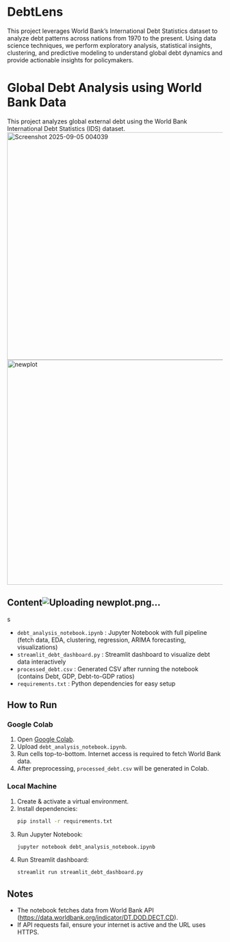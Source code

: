 # DebtLens
This project leverages World Bank’s International Debt Statistics dataset to analyze debt patterns across nations from 1970 to the present. Using data science techniques, we perform exploratory analysis, statistical insights, clustering, and predictive modeling to understand global debt dynamics and provide actionable insights for policymakers.
# Global Debt Analysis using World Bank Data

This project analyzes global external debt using the World Bank International Debt Statistics (IDS) dataset.
<img width="1781" height="531" alt="Screenshot 2025-09-05 004039" src="https://github.com/user-attachments/assets/cbe061cb-36a9-41f5-bdca-5fd76b77c65f" />
<img width="1797" height="525" alt="newplot" src="https://github.com/user-attachments/assets/e7e98e46-127b-4fad-8976-79571023416a" />



## Content![Uploading newplot.png…]()
s
- `debt_analysis_notebook.ipynb` : Jupyter Notebook with full pipeline (fetch data, EDA, clustering, regression, ARIMA forecasting, visualizations)
- `streamlit_debt_dashboard.py` : Streamlit dashboard to visualize debt data interactively
- `processed_debt.csv` : Generated CSV after running the notebook (contains Debt, GDP, Debt-to-GDP ratios)
- `requirements.txt` : Python dependencies for easy setup

## How to Run

### Google Colab
1. Open [Google Colab](https://colab.research.google.com).
2. Upload `debt_analysis_notebook.ipynb`.
3. Run cells top-to-bottom. Internet access is required to fetch World Bank data.
4. After preprocessing, `processed_debt.csv` will be generated in Colab.

### Local Machine
1. Create & activate a virtual environment.
2. Install dependencies:
   ```bash
   pip install -r requirements.txt
   ```
3. Run Jupyter Notebook:
   ```bash
   jupyter notebook debt_analysis_notebook.ipynb
   ```
4. Run Streamlit dashboard:
   ```bash
   streamlit run streamlit_debt_dashboard.py
   ```

## Notes
- The notebook fetches data from World Bank API (https://data.worldbank.org/indicator/DT.DOD.DECT.CD).
- If API requests fail, ensure your internet is active and the URL uses HTTPS.
